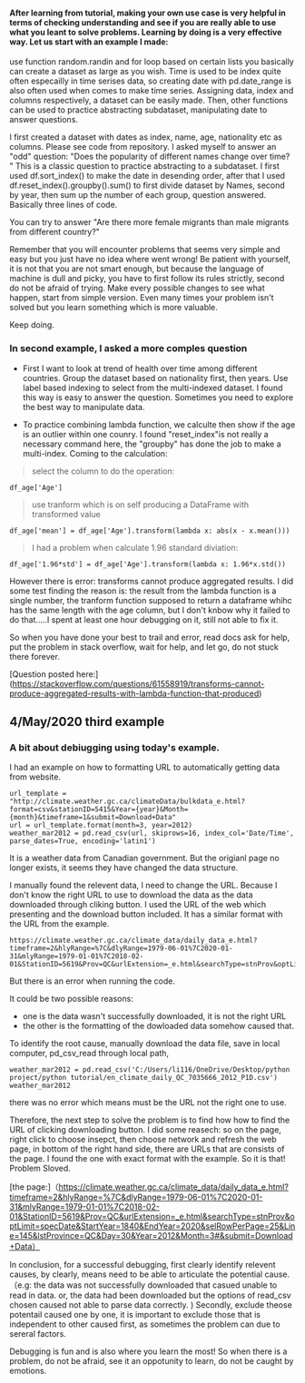 #### After learning from tutorial, making your own use case is very helpful in terms of checking understanding and see if you are really able to use what you leant to solve problems. Learning by doing is a very effective way. Let us start with an example I made:
use function random.randin and for loop based on certain lists you basically can create a dataset as large as you wish. Time is used to be index quite often especailly in time serises data, so creating date with pd.date_range is also often used when comes to make time series. Assigning data, index and columns respectively, a dataset can be easily made. Then, other functions can be used to practice abstracting subdataset, manipulating date to answer questions.

I first created a dataset with dates as index, name, age, nationality etc as columns. Please see code from repository. I asked myself to answer an "odd" question: "Does the popularity of different names change over time? " This is a classic question to practice abstracting to a subdataset. I first used df.sort_index() to make the date in desending order, after that I used df.reset_index().groupby().sum() to first divide dataset by Names, second by year, then sum up the number of each group, question answered. Basically three lines of code.

You can try to answer "Are there more female migrants than male migrants from different country?"

Remember that you will encounter problems that seems very simple and easy but you just have no idea where went wrong! Be patient with yourself, it is not that you are not smart enough, but because the language of machine is dull and picky, you have to first follow its rules strictly, second do not be afraid of trying. Make every possible changes to see what happen, start from simple version. Even many times your problem isn't solved but you learn something which is more valuable.

Keep doing.

### In second example, I asked a more comples question
- First I want to look at trend of health over time among different countries. Group the dataset based on nationality first, then years. Use label based indexing to select from the multi-indexed dataset. I found this way is easy to answer the question. Sometimes you need to explore the best way to manipulate data.

- To practice combining lambda function, we calculte then show if the age is an outlier within one counry. I found "reset_index"is not really a necessary command here, the "groupby" has done the job to make a multi-index. 
Coming to the calculation: 
> select the column to do the operation:
```
df_age['Age']
```
> use tranform which is on self producing a DataFrame with transformed value
```
df_age['mean'] = df_age['Age'].transform(lambda x: abs(x - x.mean()))
```
> I had a problem when calculate 1.96 standard diviation:
```
df_age['1.96*std'] = df_age['Age'].transform(lambda x: 1.96*x.std())
```
However there is error: transforms cannot produce aggregated results. I did some test finding the reason is: the result from the lambda function is a single number, the tranform function supposed to return a dataframe whihc has the same length with the age column, but I don't knbow why it failed to do that.....I spent at least one hour debugging on it, still not able to fix it.

So when you have done your best to trail and error, read docs ask for help, put the problem in stack overflow, wait for help, and let go, do not stuck there forever.

[Question posted here:]
(https://stackoverflow.com/questions/61558919/transforms-cannot-produce-aggregated-results-with-lambda-function-that-produced)

## 4/May/2020 third example
### A bit about debiugging using today's example.

I had an example on how to formatting URL to automatically getting data from website. 
```
url_template = "http://climate.weather.gc.ca/climateData/bulkdata_e.html?format=csv&stationID=5415&Year={year}&Month={month}&timeframe=1&submit=Download+Data"
url = url_template.format(month=3, year=2012)
weather_mar2012 = pd.read_csv(url, skiprows=16, index_col='Date/Time', parse_dates=True, encoding='latin1')
```
It is a weather data from Canadian government.
But the origianl page no longer exists, it seems they have changed the data structure. 

I manually found the relevent data, I need to change the URL. Because I don't know the right URL to use to download the data as the data downloaded through cliking button. I used the URL of the web which presenting and the download button included. It has a similar format with the URL from the example. 
```
https://climate.weather.gc.ca/climate_data/daily_data_e.html?timeframe=2&hlyRange=%7C&dlyRange=1979-06-01%7C2020-01-31&mlyRange=1979-01-01%7C2018-02-01&StationID=5619&Prov=QC&urlExtension=_e.html&searchType=stnProv&optLimit=specDate&StartYear=1840&EndYear=2020&selRowPerPage=25&Line=145&lstProvince=QC&Day=30&Year=2012&Month=3#
```
But there is an error when running the code.

It could be two possible reasons: 
- one is the data wasn't successfully downloaded, it is not the right URL
- the other is the formatting of the dowloaded data somehow caused that.  

To identify the root cause, manually download the data file, save in local computer, pd_csv_read through local path, 
```
weather_mar2012 = pd.read_csv('C:/Users/li116/OneDrive/Desktop/python project/python tutorial/en_climate_daily_QC_7035666_2012_P1D.csv')
weather_mar2012
```
there was no error which means must be the URL not the right one to use.

Therefore, the next step to solve the problem is to find how how to find the URL of clicking downloading button. I did some reasech: so on the page, right click to choose insepct, then choose network and refresh the web page, in bottom of the right hand side, there are URLs that are consists of the page. I found the one with exact format with the example. So it is that! Problem Sloved.

[the page:]（https://climate.weather.gc.ca/climate_data/daily_data_e.html?timeframe=2&hlyRange=%7C&dlyRange=1979-06-01%7C2020-01-31&mlyRange=1979-01-01%7C2018-02-01&StationID=5619&Prov=QC&urlExtension=_e.html&searchType=stnProv&optLimit=specDate&StartYear=1840&EndYear=2020&selRowPerPage=25&Line=145&lstProvince=QC&Day=30&Year=2012&Month=3#&submit=Download+Data）

In conclusion, for a successful debugging, first clearly identify relevent causes, by clearly, means need to be able to articulate the potential cause.（e.g: the data was not successfully downloaded that casued unable to read in data. or, the data had been downloaded but the options of read_csv chosen caused not able to parse data correctly. ) Secondly, exclude theose potentail caused one by one, it is important to exclude those that is independent to other caused first, as sometimes the problem can due to sereral factors. 

Debugging is fun and is also where you learn the most! So when there is a problem, do not be afraid, see it an oppotunity to learn, do not be caught by emotions.

